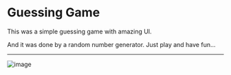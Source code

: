 # Guessing Game

This was a simple guessing game with amazing UI.

And it was done by a random number generator.
Just play and have fun...

---
![image](https://user-images.githubusercontent.com/108513399/194382943-b6731a05-fce3-4aab-9fd1-b10574a1b76e.png)
